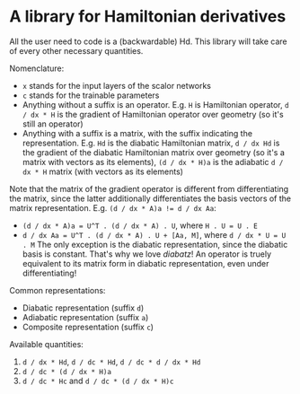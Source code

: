 # A library for Hamiltonian derivatives
All the user need to code is a (backwardable) Hd. This library will take care of every other necessary quantities.

Nomenclature:
* `x` stands for the input layers of the scalor networks
* `c` stands for the trainable parameters
* Anything without a suffix is an operator. E.g. `H` is Hamiltonian operator, `d / dx * H` is the gradient of Hamiltonian operator over geometry (so it's still an operator)
* Anything with a suffix is a matrix, with the suffix indicating the representation. E.g. `Hd` is the diabatic Hamiltonian matrix, `d / dx Hd` is the gradient of the diabatic Hamiltonian matrix over geometry (so it's a matrix with vectors as its elements), `(d / dx * H)a` is the adiabatic `d / dx * H` matrix (with vectors as its elements)

Note that the matrix of the gradient operator is different from differentiating the matrix, since the latter additionally differentiates the basis vectors of the matrix representation. E.g. `(d / dx * A)a != d / dx Aa`:
* `(d / dx * A)a = U^T . (d / dx * A) . U`, where `H . U = U . E`
* `d / dx Aa = U^T . (d / dx * A) . U + [Aa, M]`, where `d / dx * U = U . M`
The only exception is the diabatic representation, since the diabatic basis is constant. That's why we love *diabatz*! An operator is truely equivalent to its matrix form in diabatic representation, even under differentiating!

Common representations:
* Diabatic  representation (suffix `d`)
* Adiabatic representation (suffix `a`)
* Composite representation (suffix `c`)

Available quantities:
1. `d / dx * Hd`, `d / dc * Hd`, `d / dc * d / dx * Hd`
2. `d / dc * (d / dx * H)a`
3. `d / dc * Hc` and `d / dc * (d / dx * H)c`
